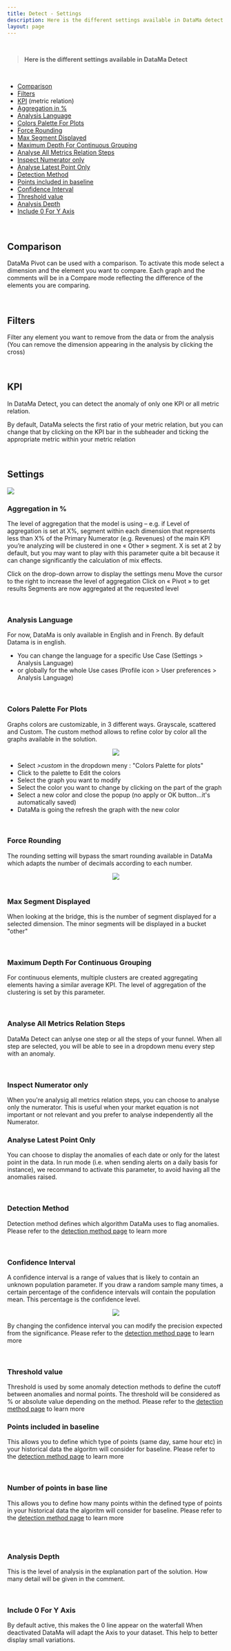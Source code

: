 ```yaml
---
title: Detect - Settings
description: Here is the different settings available in DataMa detect
layout: page
---
```


<br>

> **Here is the different settings available in DataMa Detect**

<br>

- [Comparison](#comparison)
- [Filters](#filters)
- [KPI](#kpi) (metric relation)
- [Aggregation in %](#aggregation-in)
- [Analysis Language](#analysis-language)
- [Colors Palette For Plots](#colors-palette-for-plots)
- [Force Rounding](#force-rounding)
- [Max Segment Displayed](#max-segment-displayed)
- [Maximum Depth For Continuous Grouping](#maximum-depth-for-continuous-grouping)
- [Analyse All Metrics Relation Steps](#analyse-all-metrics-relation-steps)
- [Inspect Numerator only](#inspect-numerator-only)
- [Analyse Latest Point Only](#analyse-latest-point-only)
- [Detection Method](#detection-method)
- [Points included in baseline](#points-included-in-baseline)
- [Confidence Interval](#confidence-interval)
- [Threshold value](#threshold-value)
- [Analysis Depth](#analysis-depth)
- [Include 0 For Y Axis](#include-0-for-y-axis)


<br>

## Comparison

DataMa Pivot can be used with a comparison. To activate this mode select a dimension and the element you want to compare. Each graph and the comments will be in a Compare mode reflecting the difference of the elements you are comparing. 

<br>

## Filters

Filter any element you want to remove from the data or from the analysis  (You can remove the dimension appearing
in the analysis by clicking the cross)

<br>

## KPI

In DataMa Detect, you can detect the anomaly of only one KPI or all metric relation. 

By default, DataMa selects the first ratio of your metric relation, but you can change that by clicking on the KPI bar in the subheader and ticking the appropriate metric within your metric relation


<br>

## Settings

<img src="{{site.url}}/{{site.baseurl}}/core_app/new/journey/interface/images/journey_settings.jpg">

<br>

### Aggregation in %

The level of aggregation that the model is using – e.g. if Level of aggregation is set at X%, segment within each dimension that represents less than X% of the Primary Numerator (e.g. Revenues) of the main KPI you’re analyzing will be clustered in one « Other » segment. X is set at 2 by default, but you may want to play with this parameter quite a bit because it can change significantly the calculation of mix effects.

Click on the drop-down arrow to display the settings menu
Move the cursor to the right to increase the level of aggregation
Click on « Pivot » to get results
Segments are now aggregated at the requested level

<br>

### Analysis Language

For now, DataMa is only available in English and in French. By default Datama is in english. 
- You can change the language for a specific Use Case (Settings > Analysis Language)
- or globally for the whole Use cases (Profile icon > User preferences > Analysis Language)

<br/>

### Colors Palette For Plots
    
Graphs colors are customizable, in 3 different ways. 
Grayscale, scattered and Custom. 
The custom method allows to refine color by color all the graphs available in the solution. 

<center><img src="{{site.url}}/{{site.baseurl}}/core_app/new/interface/subheader/settings/images/colors_palette.png"/></center>

- Select <i>>custom</i> in the dropdown meny : "Colors Palette for plots"
- Click to the palette to Edit the colors
- Select the graph you want to modify
- Select the color you want to change by clicking on the part of the graph
- Select a new color and close the popup (no apply or OK button...it's automatically saved)
- DataMa is going the refresh the graph with the new color

<br/>

### Force Rounding

The rounding setting will bypass the smart rounding available in DataMa which adapts the number of decimals according to each number. 

<center><img src="{{site.url}}/{{site.baseurl}}/core_app/new/interface/subheader/settings/images/force_rounding.png"/></center>

<br/>

### Max Segment Displayed 

When looking at the bridge, this is the number of segment displayed for a selected dimension. The minor segments will be displayed in a bucket "other"

<br>

### Maximum Depth For Continuous Grouping

For continuous elements, multiple clusters are created aggregating elements having a similar average KPI. The level of aggregation of the clustering is set by this parameter. 

<br>

### Analyse All Metrics Relation Steps

DataMa Detect can anlyse one step or all the steps of your funnel. When all step are selected, you will be able to see in a dropdown menu every step with an anomaly. 

<br>

### Inspect Numerator only

When you're analysig all metrics relation steps, you can choose to analyse only the numerator. 
This is useful when your market equation is not important or not relevant and you prefer to analyse independently all the Numerator. 

### Analyse Latest Point Only

You can choose to display the anomalies of each date or only for the latest point in the data.
In run mode (i.e. when sending alerts on a daily basis for instance), we recommand to activate this parameter, to avoid having all the anomalies raised.

<br>

### Detection Method

Detection method defines which algorithm DataMa uses to flag anomalies.
Please refer to the [detection method page]({{site.url}}/{{site.baseurl}}/core_app/new/detect/detection_method.html) to learn more

<br>

### Confidence Interval

A confidence interval is a range of values that is likely to contain an unknown population parameter. If you draw a random sample many times, a certain percentage of the confidence intervals will contain the population mean. This percentage is the confidence level.

<center> <img src="{{site.url}}/{{site.baseurl}}/core_app/new/detect/images/ConfidenceIntervall-Concept.jpg"/></center>

By changing the confidence interval you can modify the precision expected from the significance.
Please refer to the [detection method page]({{site.url}}/{{site.baseurl}}/core_app/new/detect/detection_method.html) to learn more

<br>

### Threshold value

Threshold is used by some anomaly detection methods to define the cutoff between anomalies and normal points. The threshold will be considered as % or absolute value depending on the method. 
Please refer to the [detection method page]({{site.url}}/{{site.baseurl}}/core_app/new/detect/detection_method.html) to learn more

### Points included in baseline

This allows you to define which type of points (same day, same hour etc) in your historical data the algoritm will consider for baseline.
Please refer to the [detection method page]({{site.url}}/{{site.baseurl}}/core_app/new/detect/detection_method.html) to learn more

<br>

### Number of points in base line

This allows you to define how many points within the defined type of points in your historical data the algoritm will consider for baseline.
Please refer to the [detection method page]({{site.url}}/{{site.baseurl}}/core_app/new/detect/detection_method.html) to learn more

<br>


<br>

### Analysis Depth 

This is the level of analysis in the explanation part of the solution. How many detail will be given in the comment.

<br>

### Include 0 For Y Axis 

By default active, this makes the 0 line appear on the waterfall When deactivated DataMa will adapt the Axis to your dataset. This help to better display small variations.

<br>
